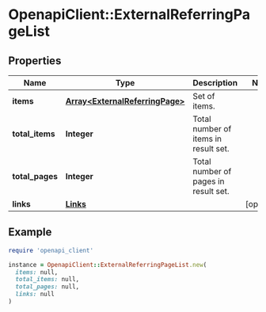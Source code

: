 # OpenapiClient::ExternalReferringPageList

## Properties

| Name | Type | Description | Notes |
| ---- | ---- | ----------- | ----- |
| **items** | [**Array&lt;ExternalReferringPage&gt;**](ExternalReferringPage.md) | Set of items. |  |
| **total_items** | **Integer** | Total number of items in result set. |  |
| **total_pages** | **Integer** | Total number of pages in result set. |  |
| **links** | [**Links**](Links.md) |  | [optional] |

## Example

```ruby
require 'openapi_client'

instance = OpenapiClient::ExternalReferringPageList.new(
  items: null,
  total_items: null,
  total_pages: null,
  links: null
)
```

